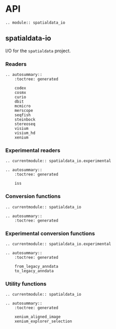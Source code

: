 # API

```{eval-rst}
.. module:: spatialdata_io
```

## spatialdata-io

I/O for the `spatialdata` project.

### Readers

```{eval-rst}
.. autosummary::
    :toctree: generated

    codex
    cosmx
    curio
    dbit
    mcmicro
    merscope
    seqfish
    steinbock
    stereoseq
    visium
    visium_hd
    xenium
```

### Experimental readers

```{eval-rst}
.. currentmodule:: spatialdata_io.experimental

.. autosummary::
    :toctree: generated

    iss
```

### Conversion functions

```{eval-rst}
.. currentmodule:: spatialdata_io

.. autosummary::
    :toctree: generated

```

### Experimental conversion functions

```{eval-rst}
.. currentmodule:: spatialdata_io.experimental

.. autosummary::
    :toctree: generated

    from_legacy_anndata
    to_legacy_anndata
```

### Utility functions

```{eval-rst}
.. currentmodule:: spatialdata_io

.. autosummary::
    :toctree: generated

    xenium_aligned_image
    xenium_explorer_selection
```
